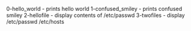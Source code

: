 0-hello_world - prints hello world
1-confused_smiley - prints confused smiley
2-hellofile - display contents of /etc/passwd
3-twofiles - display /etc/passwd /etc/hosts
